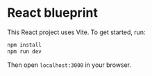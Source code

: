 # React blueprint

This React project uses Vite. To get started, run:

```bash
npm install
npm run dev
```

Then open `localhost:3000` in your browser.
